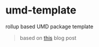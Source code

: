# umd-template

rollup based UMD package template

> based on [this](https://remarkablemark.org/blog/2019/07/12/rollup-commonjs-umd/) blog post
